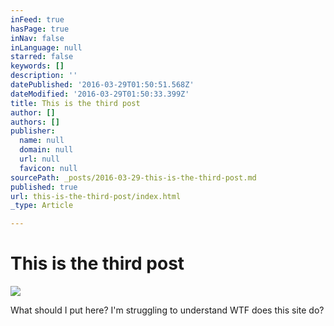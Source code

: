 ```yaml
---
inFeed: true
hasPage: true
inNav: false
inLanguage: null
starred: false
keywords: []
description: ''
datePublished: '2016-03-29T01:50:51.568Z'
dateModified: '2016-03-29T01:50:33.399Z'
title: This is the third post
author: []
authors: []
publisher:
  name: null
  domain: null
  url: null
  favicon: null
sourcePath: _posts/2016-03-29-this-is-the-third-post.md
published: true
url: this-is-the-third-post/index.html
_type: Article

---
```

# This is the third post
![](https://the-grid-user-content.s3-us-west-2.amazonaws.com/b219f75c-776c-41cf-8321-6d1b9d5574d1.jpg)

What should I put here? I'm struggling to understand WTF does this site do?